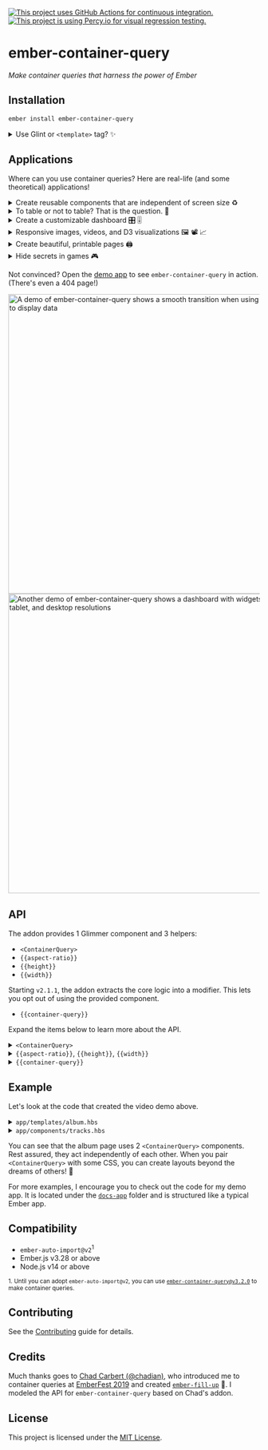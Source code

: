 [![This project uses GitHub Actions for continuous integration.](https://github.com/ijlee2/ember-container-query/workflows/CI/badge.svg)](https://github.com/ijlee2/ember-container-query/actions?query=workflow%3ACI)
[![This project is using Percy.io for visual regression testing.](https://percy.io/static/images/percy-badge.svg)](https://percy.io/Isaac/ember-container-query)

ember-container-query
==============================================================================

_Make container queries that harness the power of Ember_


Installation
------------------------------------------------------------------------------

```sh
ember install ember-container-query
```

<details>
<summary>Use Glint or <code>&lt;template&gt;</code> tag? ✨</summary>

- Update your template registry to extend this addon's. Check the [Glint documentation](https://typed-ember.gitbook.io/glint/using-glint/ember/using-addons#using-glint-enabled-addons) for more information.

    ```ts
    /* types/global.d.ts */

    import '@glint/environment-ember-loose';

    import type EmberContainerQueryRegistry from 'ember-container-query/template-registry';

    declare module '@glint/environment-ember-loose/registry' {
      export default interface Registry extends EmberContainerQueryRegistry, /* other addon registries */ {
        // local entries
      }
    }
    ```

- If you are using [`<template>` tag](https://github.com/ember-template-imports/ember-template-imports), you are good to go! Use the named import to consume things.

    ```ts
    /* app/components/tracks.{gjs,gts} */

    import { hash } from '@ember/helper';
    import { ContainerQuery, height, width } from 'ember-container-query';

    <template>
      <ContainerQuery
        @features={{hash
          small=(width max=480)
          medium=(width min=480 max=640)
          large=(width min=640)
          tall=(height min=320)
        }}
        as |CQ|
      >
        ...
      </ContainerQuery>
    </template>
    ```

</details>


Applications
------------------------------------------------------------------------------

Where can you use container queries? Here are real-life (and some theoretical) applications!

<details>
<summary>Create reusable components that are independent of screen size ♻️</summary>

1. Components form a core of an Ember app. We love components!

1. With media queries,

    - A design that looked amazing on 2 or 3 fixed screen sizes can end up looking terrible at a size in-between.

    - Designing the template for specific screen sizes isn't a future-proof solution. You may need to reuse the component under different local width and height constraints.

    - In `ember-qunit` tests, the window is scaled by default. You may end up stubbing a service (fake the window size) to get certain DOM elements to (dis)appear.

1. With container queries,

    - A component only needs to know how much space it has to figure out how to best present data.

    - Since each component can be free to decide how it looks, a webpage may end up with an unexpected combined look. This may be good, may be bad.

    - In tests, you will be driven to [have a correct window size](https://crunchingnumbers.live/2020/06/07/container-queries-cross-resolution-testing/). If the window size is correct, then all elements should (dis)appear just like they would on your browser.

</details>


<details>
<summary>To table or not to table? That is the question. 🤔</summary>

1. A table is great for showing structured data. On mobile, with a limited width, not so much.

1. You can use a list to show data vertically. This works until the user rotates the screen and sees only so much at a time.

1. You can use container queries to decide which table columns to show and how many columns to spread the list across.

</details>


<details>
<summary>Create a customizable dashboard 🎛️ 🎚️</summary>

1. It's difficult to create dashboard widgets that can be placed anywhere and look good.

1. As a result, you may artificially constrain your users from customizing their dashboard.

1. If you _combine_ media and container queries, you can better meet the wants of designers, developers, and users.
</details>


<details>
<summary>Responsive images, videos, and D3 visualizations 🖼️ 📽️ 📈</summary>

1. Currently, you have to use [`srcset`](https://developer.mozilla.org/docs/Web/API/HTMLImageElement/srcset) to load images with the optimal file size. Alternatively, you can [use container queries to decide which images to load](https://crunchingnumbers.live/2020/06/03/container-queries-adaptive-images/).

2. Similarly, for videos, you could use container queries to decide format and display resolution.

3. D3 components can use container queries to decide what's the best way to show data. Do you show larger chart elements, show legends, allow scrolling, show text summary? etc.
</details>


<details>
<summary>Create beautiful, printable pages 🖨️</summary>

1. You may be able to compose this addon with others to arrive at something ambitious and unique.

1. For example, [`ember-printable-pages`](https://github.com/forge512/ember-printable-pages) lets us reuse components to make a printable document. The components could focus on presenting data with container queries, while `ember-printable-pages` could focus on deciding page layouts and lazily rendering components.
</details>


<details>
<summary>Hide secrets in games 🎮</summary>

1. You're designing [a game in Ember](https://www.youtube.com/watch?v=Ld1xnQWkqPU).

1. Maybe a secret, most powerful item appears when the game world is at a certain size? :)
</details>

Not convinced? Open the [demo app](https://ember-container-query.netlify.app/) to see `ember-container-query` in action. (There's even a 404 page!)

<div align="left">
  <img alt="A demo of ember-container-query shows a smooth transition when using a list or table to display data" src="https://user-images.githubusercontent.com/16869656/82177207-72699c00-989e-11ea-9cb6-2e388c5e98c0.gif" width="600" />
  <img alt="Another demo of ember-container-query shows a dashboard with widgets in mobile, tablet, and desktop resolutions" src="https://user-images.githubusercontent.com/16869656/233708509-1fac7262-239b-4f73-a58e-2ffd62456a73.gif" width="600" />
</div>


API
------------------------------------------------------------------------------

The addon provides 1 Glimmer component and 3 helpers:

- `<ContainerQuery>`
- `{{aspect-ratio}}`
- `{{height}}`
- `{{width}}`

Starting `v2.1.1`, the addon extracts the core logic into a modifier. This lets you opt out of using the provided component.

- `{{container-query}}`

Expand the items below to learn more about the API.


<details>
<summary><code>&lt;ContainerQuery&gt;</code></summary>

### Arguments

You can pass these arguments to the component.

| Name | Required | Description | Type |
|--|:--:|--|--|
| @features | Yes<sup>1</sup> | Container query definitions | POJO |
| @dataAttributePrefix | No | Prefix for data attributes | string |
| @debounce | No | Debounce time for resize (ms) | number ≥ 0 |
| @tagName | No | Container tag name<sup>2</sup> | HTML tag name |

<sup>1. The component renders without error when `@features` isn't provided. In practice, you will always want to set `@features`.</sup>

<sup>2. By default, the component is a `<div>` element. You can pass a valid HTML tag name to facilitate accessibility and semantic HTML.</sup>

### Attributes

You _may_<sup>1</sup> pass attributes to the component for these reasons:

- Style (e.g. `class`, [`local-class`](https://github.com/salsify/ember-css-modules))
- Accessibility (e.g. ARIA attributes<sup>2</sup>, roles)

<sup>1. Do refrain from overusing splattributes (e.g. pass a `{{did-insert}}` modifier to fetch data), since the component's API may change and cause unexpected results. Practice separation of concerns when possible. For example, data fetching can be handled by another element or [`@use` decorator](https://github.com/emberjs/rfcs/blob/use-and-resources/text/0567-use-and-resources.md).</sup>

<sup>2. When an [ARIA attribute has multiple values](https://github.com/ijlee2/ember-container-query/issues/38#issuecomment-647017665), the order of values can matter. At the moment, splattributes doesn't guarantee the order.</sup>

### Outputs

You can consume these values in your app or addon.

| Name | Yielded | Description | Type |
|--|:--:|--|--|
| features | Yes | Container query results | POJO |
| dimensions | Yes | Container dimensions | POJO |
| data-container-query-_{featureName}_ | No | Data attributes for CSS selector | HTML data attribute |

</details>


<details>
<summary><code>{{aspect-ratio}}</code>, <code>{{height}}</code>, <code>{{width}}</code></summary>

### Arguments

All helpers accept these arguments:

| Name | Required | Description | Type |
|--|:--:|--|--|
| min | Yes<sup>1</sup> | Lower bound for feature<sup>2</sup> | number ≥ 0 |
| max | Yes<sup>1</sup> | Upper bound for feature<sup>2</sup> | number ≥ 0 |

<sup>1. The helpers use default values of `min = 0` and `max = Infinity`, and assume the inequalities `min ≤ x < max`. In practice, you will always want to set `min` or `max` (or both).</sup>

<sup>2. Aspect ratio is unitless. Height and width have the unit of pixel.</sup>

</details>


<details>
<summary><code>{{container-query}}</code></summary>

### Arguments

You can pass these arguments to the modifier.

- `@dataAttributePrefix`
- `@debounce`
- `@features`
- `@onQuery`

For more information, refer to [the arguments of `<ContainerQuery>` component](#arguments).


### Outputs

The outputs are similar to [those of `<ContainerQuery>` component](#outputs).

Data attributes are automatically applied to the HTML element. To get `dimensions` and `features`, you will need to pass the argument `@onQuery` (a function) to the modifier.

```ts
/* app/components/chart.gts */

import { action } from '@ember/object';
import Component from '@glimmer/component';
import { tracked } from '@glimmer/tracking';
import { containerQuery } from 'ember-container-query';
import type { Dimensions } from 'ember-container-query/modifiers/container-query';

export default class ChartComponent extends Component {
  @tracked height!: number;
  @tracked width!: number;

  @action updateDimensions({ dimensions }: { dimensions: Dimensions }) {
    const { height, width } = dimensions;

    this.height = height;
    this.width = width;
  }

  // ...

  <template>
    <div {{containerQuery onQuery=this.updateDimensions}}>
      <svg></svg>
    </div>
  </template>
}
```

</details>


Example
------------------------------------------------------------------------------

Let's look at the code that created the video demo above.

<details>
<summary><code>app/templates/album.hbs</code></summary>

```hbs
<ContainerQuery
  @features={{hash
    large=(width min=960)
    tall=(height min=400)
  }}
  as |CQ|
>
  {{#let
    (and CQ.features.large CQ.features.tall)
    as |showLyrics|
  }}
    <section local-class="container {{if showLyrics "with-lyrics"}}">
      <header local-class="album-header">
        <h1>{{@model.name}}</h1>
        <p>by <strong>{{@model.band.name}}</strong></p>
      </header>

      <div local-class="album-tracks">
        <Tracks
          @tracks={{@model.tracks}}
        />
      </div>

      {{#if showLyrics}}
        <div local-class="track-lyrics" tabindex="0">
          <Lyrics
            @lyrics={{this.currentTrack.lyrics}}
          />
        </div>
      {{/if}}
    </section>
  {{/let}}
</ContainerQuery>
```

</details>

<details>
<summary><code>app/components/tracks.hbs</code></summary>

```hbs
<ContainerQuery
  @features={{hash
    small=(width max=480)
    medium=(width min=480 max=640)
    large=(width min=640)
    tall=(height min=320)
  }}
  as |CQ|
>
  {{#if (and CQ.features.large CQ.features.tall)}}
    <Tracks::Table
      @tracks={{@tracks}}
    />

  {{else}}
    <Tracks::List
      @numColumns={{
        if CQ.features.small 1
        (if CQ.features.medium 2 3)
      }}
      @tracks={{@tracks}}
    />

  {{/if}}
</ContainerQuery>
```

</details>

You can see that the album page uses 2 `<ContainerQuery>` components. Rest assured, they act independently of each other. When you pair `<ContainerQuery>` with some CSS, you can create layouts beyond the dreams of others! 🙌

For more examples, I encourage you to check out the code for my demo app. It is located under the [`docs-app`](https://github.com/ijlee2/ember-container-query/tree/main/docs-app) folder and is structured like a typical Ember app.


Compatibility
------------------------------------------------------------------------------

* `ember-auto-import@v2`<sup>1</sup>
* Ember.js v3.28 or above
* Node.js v14 or above

<sup>1. Until you can adopt `ember-auto-import@v2`, you can use [`ember-container-query@v3.2.0`](https://github.com/ijlee2/ember-container-query/tree/3.2.0) to make container queries.</sup>


Contributing
------------------------------------------------------------------------------

See the [Contributing](CONTRIBUTING.md) guide for details.


Credits
------------------------------------------------------------------------------

Much thanks goes to [Chad Carbert (@chadian)](https://github.com/chadian), who introduced me to container queries at [EmberFest 2019](https://www.youtube.com/watch?v=RIdjk9_RSBY) and created [`ember-fill-up`](https://github.com/chadian/ember-fill-up) 🌟. I modeled the API for `ember-container-query` based on Chad's addon.


License
------------------------------------------------------------------------------

This project is licensed under the [MIT License](LICENSE.md).